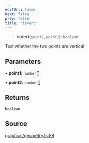 ```yaml
---
editUrl: false
next: false
prev: false
title: "isVert"
---
```


> **isVert**(`point1`, `point2`): `boolean`

Test whether the two points are vertical

## Parameters

• **point1**: `number`[]

• **point2**: `number`[]

## Returns

`boolean`

## Source

[graphics/geometry.ts:89](https://github.com/dgmjs/dgmjs/blob/6298c851d69b83f472385d1ebb3c937ddb56985d/packages/core/src/graphics/geometry.ts#L89)
